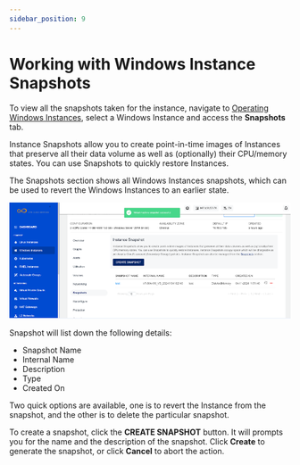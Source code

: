 ```yaml
---
sidebar_position: 9
---
```

# Working with Windows Instance Snapshots

To view all the snapshots taken for the instance, navigate to [Operating Windows Instances](AboutWindowsInstances), select a Windows Instance and access the **Snapshots** tab.

Instance Snapshots allow you to create point-in-time images of Instances that preserve all their data volume as well as (optionally) their CPU/memory states. You can use Snapshots to quickly restore Instances.

The Snapshots section shows all Windows Instances snapshots, which can be used to revert the Windows Instances to an earlier state.

![Snapshots](img/Snapshots1.png)

Snapshot will list down the following details:

- Snapshot Name
- Internal Name
- Description
- Type
- Created On

Two quick options are available, one is to revert the Instance from the snapshot, and the other is to delete the particular snapshot.

To create a snapshot, click the **CREATE SNAPSHOT** button. It will prompts you for the name  and the description of the snapshot. Click **Create** to generate the snapshot, or click **Cancel** to abort the action.


